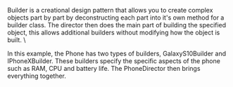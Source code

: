 Builder is a creational design pattern that allows you to create complex objects
part by part by deconstructing each part into it's own method for a builder
class. The director then does the main part of building the specified object,
this allows additional builders without modifying how the object is built. \

In this example, the Phone has two types of builders, GalaxyS10Builder and
IPhoneXBuilder. These builders specify the specific aspects of the phone
such as RAM, CPU and battery life. The PhoneDirector then brings everything
together.